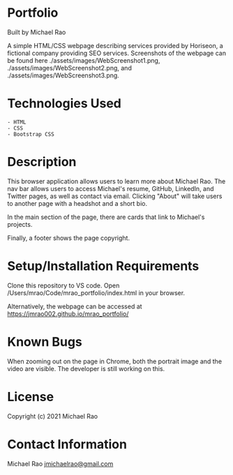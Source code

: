 # Portfolio

Built by Michael Rao

A simple HTML/CSS webpage describing services provided by Horiseon, a fictional company providing SEO services. Screenshots of the webpage can be found here ./assets/images/WebScreenshot1.png, ./assets/images/WebScreenshot2.png, and ./assets/images/WebScreenshot3.png.

# Technologies Used

    - HTML
    - CSS
    - Bootstrap CSS

# Description

This browser application allows users to learn more about Michael Rao. The nav bar allows users to access Michael's resume, GitHub, LinkedIn, and Twitter pages, as well as contact via email. Clicking "About" will take users to another page with a headshot and a short bio.

In the main section of the page, there are cards that link to Michael's projects.

Finally, a footer shows the page copyright.

# Setup/Installation Requirements

Clone this repository to VS code. Open /Users/mrao/Code/mrao_portfolio/index.html in your browser.

Alternatively, the webpage can be accessed at https://jmrao002.github.io/mrao_portfolio/

# Known Bugs

When zooming out on the page in Chrome, both the portrait image and the video are visible. The developer is still working on this.

# License

Copyright (c) 2021 Michael Rao

# Contact Information

Michael Rao jmichaelrao@gmail.com
